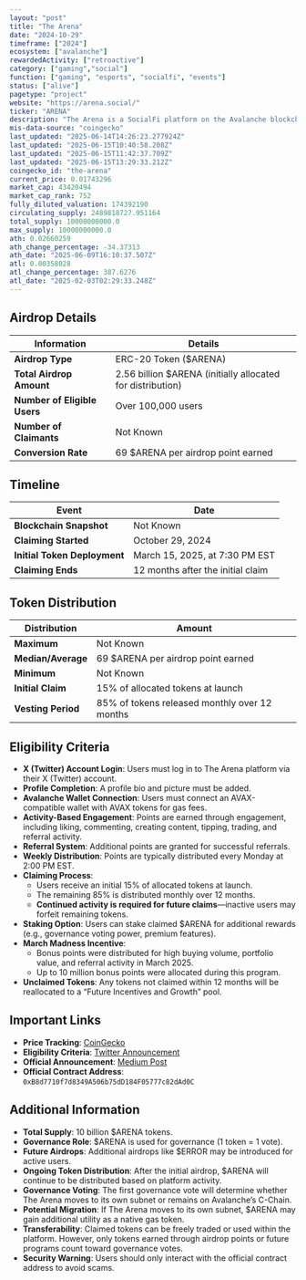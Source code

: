 ```yaml
---
layout: "post"
title: "The Arena"
date: "2024-10-29"
timeframe: ["2024"]
ecosystem: ["avalanche"]
rewardedActivity: ["retroactive"]
category: ["gaming","social"]
function: ["gaming", "esports", "socialfi", "events"]
status: ["alive"]
pagetype: "project"
website: "https://arena.social/"
ticker: "ARENA"
description: "The Arena is a SocialFi platform on the Avalanche blockchain that integrates social engagement with financial opportunities. It rewards users with $ARENA tokens based on platform activity and governance participation."
mis-data-source: "coingecko"
last_updated: "2025-06-14T14:26:23.277924Z"
last_updated: "2025-06-15T10:40:58.208Z"
last_updated: "2025-06-15T11:42:37.709Z"
last_updated: "2025-06-15T13:29:33.212Z"
coingecko_id: "the-arena"
current_price: 0.01743296
market_cap: 43420494
market_cap_rank: 752
fully_diluted_valuation: 174392190
circulating_supply: 2489818727.951164
total_supply: 10000000000.0
max_supply: 10000000000.0
ath: 0.02660259
ath_change_percentage: -34.37313
ath_date: "2025-06-09T16:10:37.507Z"
atl: 0.00358028
atl_change_percentage: 387.6276
atl_date: "2025-02-03T02:29:33.248Z"
---
```


## Airdrop Details

| Information                  | Details                                                    |
| ---------------------------- | ---------------------------------------------------------- |
| **Airdrop Type**             | ERC-20 Token ($ARENA)                                      |
| **Total Airdrop Amount**     | 2.56 billion $ARENA (initially allocated for distribution) |
| **Number of Eligible Users** | Over 100,000 users                                         |
| **Number of Claimants**      | Not Known                                                  |
| **Conversion Rate**          | 69 $ARENA per airdrop point earned                         |

## Timeline

| Event                        | Date                              |
| ---------------------------- | --------------------------------- |
| **Blockchain Snapshot**      | Not Known                         |
| **Claiming Started**         | October 29, 2024                  |
| **Initial Token Deployment** | March 15, 2025, at 7:30 PM EST    |
| **Claiming Ends**            | 12 months after the initial claim |

## Token Distribution

| Distribution       | Amount                                        |
| ------------------ | --------------------------------------------- |
| **Maximum**        | Not Known                                     |
| **Median/Average** | 69 $ARENA per airdrop point earned            |
| **Minimum**        | Not Known                                     |
| **Initial Claim**  | 15% of allocated tokens at launch             |
| **Vesting Period** | 85% of tokens released monthly over 12 months |

## Eligibility Criteria

- **X (Twitter) Account Login**: Users must log in to The Arena platform via their X (Twitter) account.
- **Profile Completion**: A profile bio and picture must be added.
- **Avalanche Wallet Connection**: Users must connect an AVAX-compatible wallet with AVAX tokens for gas fees.
- **Activity-Based Engagement**: Points are earned through engagement, including liking, commenting, creating content, tipping, trading, and referral activity.
- **Referral System**: Additional points are granted for successful referrals.
- **Weekly Distribution**: Points are typically distributed every Monday at 2:00 PM EST.
- **Claiming Process**:
  - Users receive an initial 15% of allocated tokens at launch.
  - The remaining 85% is distributed monthly over 12 months.
  - **Continued activity is required for future claims**—inactive users may forfeit remaining tokens.
- **Staking Option**: Users can stake claimed $ARENA for additional rewards (e.g., governance voting power, premium features).
- **March Madness Incentive**:
  - Bonus points were distributed for high buying volume, portfolio value, and referral activity in March 2025.
  - Up to 10 million bonus points were allocated during this program.
- **Unclaimed Tokens**: Any tokens not claimed within 12 months will be reallocated to a “Future Incentives and Growth” pool.

## Important Links

- **Price Tracking**: [CoinGecko](https://www.coingecko.com/en/coins/the-arena)
- **Eligibility Criteria**: [Twitter Announcement](https://x.com/TheArenaApp/status/1851405478930116918)
- **Official Announcement**: [Medium Post](https://medium.com/@TheArena_App/arena-is-coming-22fa6f6ee010)
- **Official Contract Address**: `0xB8d7710f7d8349A506b75dD184F05777c82dAd0C`

## Additional Information

- **Total Supply**: 10 billion $ARENA tokens.
- **Governance Role**: $ARENA is used for governance (1 token = 1 vote).
- **Future Airdrops**: Additional airdrops like $ERROR may be introduced for active users.
- **Ongoing Token Distribution**: After the initial airdrop, $ARENA will continue to be distributed based on platform activity.
- **Governance Voting**: The first governance vote will determine whether The Arena moves to its own subnet or remains on Avalanche’s C-Chain.
- **Potential Migration**: If The Arena moves to its own subnet, $ARENA may gain additional utility as a native gas token.
- **Transferability**: Claimed tokens can be freely traded or used within the platform. However, only tokens earned through airdrop points or future programs count toward governance votes.
- **Security Warning**: Users should only interact with the official contract address to avoid scams.
